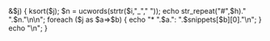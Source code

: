 <?php
if (!isset($h)) $h = 3;
$segments = [];
$re = '/^cmd:/';
foreach (array_keys($snippets) as $a) {
  if (!preg_match($re,$a)) continue;
  $b = preg_replace($re,"",$a);
  $j = explode(",",$b,2);
  if (count($j) == 1) $j[] = "Main";
  if (!isset($segments[$j[1]])) $segments[$j[1]] = [];
  $segments[$j[1]][$j[0]] = $a;
}

ksort($segments);
echo "\n";
foreach ($segments as $i=>&$j) {
  ksort($j);
  $n = ucwords(strtr($i,"_"," "));
  echo str_repeat("#",$h)." ".$n."\n\n";
  foreach ($j as $a=>$b) {
    echo "* ".$a.": ".$snippets[$b][0]."\n";
  }
  echo "\n";
}
